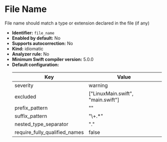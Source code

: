 # File Name

File name should match a type or extension declared in the file (if any)

* **Identifier:** `file_name`
* **Enabled by default:** No
* **Supports autocorrection:** No
* **Kind:** idiomatic
* **Analyzer rule:** No
* **Minimum Swift compiler version:** 5.0.0
* **Default configuration:**
  <table>
  <thead>
  <tr><th>Key</th><th>Value</th></tr>
  </thead>
  <tbody>
  <tr>
  <td>
  severity
  </td>
  <td>
  warning
  </td>
  </tr>
  <tr>
  <td>
  excluded
  </td>
  <td>
  [&quot;LinuxMain.swift&quot;, &quot;main.swift&quot;]
  </td>
  </tr>
  <tr>
  <td>
  prefix_pattern
  </td>
  <td>
  &quot;&quot;
  </td>
  </tr>
  <tr>
  <td>
  suffix_pattern
  </td>
  <td>
  &quot;\+.*&quot;
  </td>
  </tr>
  <tr>
  <td>
  nested_type_separator
  </td>
  <td>
  &quot;.&quot;
  </td>
  </tr>
  <tr>
  <td>
  require_fully_qualified_names
  </td>
  <td>
  false
  </td>
  </tr>
  </tbody>
  </table>